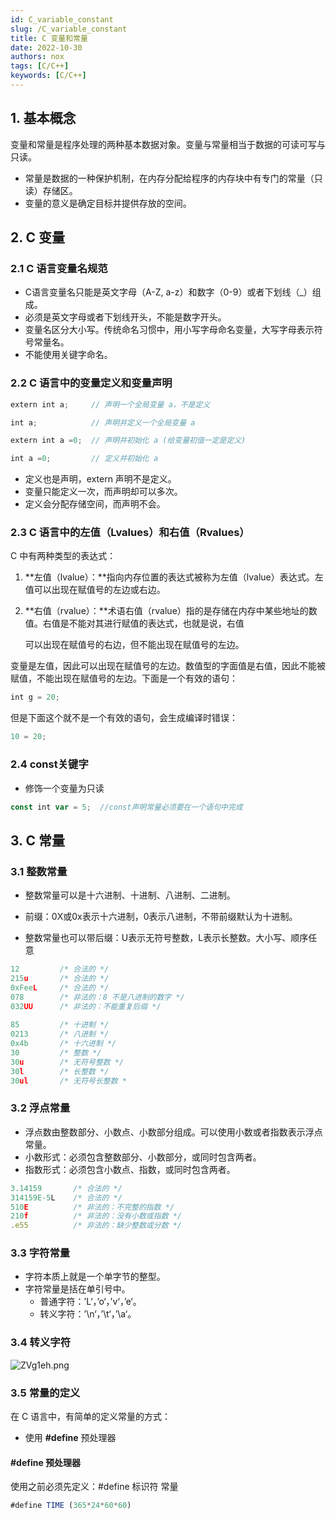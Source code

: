 ```yaml
---
id: C_variable_constant 
slug: /C_variable_constant 
title: C 变量和常量
date: 2022-10-30
authors: nox
tags: [C/C++]
keywords: [C/C++]
---
```


<!-- truncate -->

## 1. 基本概念

变量和常量是程序处理的两种基本数据对象。变量与常量相当于数据的可读可写与只读。

+ 常量是数据的一种保护机制，在内存分配给程序的内存块中有专门的常量（只读）存储区。
+ 变量的意义是确定目标并提供存放的空间。

## 2. C 变量

### 2.1 C 语言变量名规范

+ C语言变量名只能是英文字母（A-Z, a-z）和数字（0-9）或者下划线（_）组成。
+ 必须是英文字母或者下划线开头，不能是数字开头。
+ 变量名区分大小写。传统命名习惯中，用小写字母命名变量，大写字母表示符号常量名。
+ 不能使用关键字命名。

### 2.2 C 语言中的变量定义和变量声明

```js
extern int a;     // 声明一个全局变量 a，不是定义

int a;            // 声明并定义一个全局变量 a

extern int a =0;  // 声明并初始化 a (给变量初值一定是定义)

int a =0;         // 定义并初始化 a
```

+ 定义也是声明，extern 声明不是定义。
+ 变量只能定义一次，而声明却可以多次。
+ 定义会分配存储空间，而声明不会。

### 2.3 C 语言中的左值（Lvalues）和右值（Rvalues）

C 中有两种类型的表达式：

1. **左值（lvalue）：**指向内存位置的表达式被称为左值（lvalue）表达式。左值可以出现在赋值号的左边或右边。
2. **右值（rvalue）：**术语右值（rvalue）指的是存储在内存中某些地址的数值。右值是不能对其进行赋值的表达式，也就是说，右值

   可以出现在赋值号的右边，但不能出现在赋值号的左边。

变量是左值，因此可以出现在赋值号的左边。数值型的字面值是右值，因此不能被赋值，不能出现在赋值号的左边。下面是一个有效的语句：

```js
int g = 20;
```

但是下面这个就不是一个有效的语句，会生成编译时错误：

```js
10 = 20;
```

### 2.4 const关键字

+ 修饰一个变量为只读

```js
const int var = 5;  //const声明常量必须要在一个语句中完成
```

## 3. C 常量

### 3.1 整数常量

+ 整数常量可以是十六进制、十进制、八进制、二进制。

+ 前缀：0X或0x表示十六进制，0表示八进制，不带前缀默认为十进制。

+ 整数常量也可以带后缀：U表示无符号整数，L表示长整数。大小写、顺序任意

```js
12         /* 合法的 */                    	
215u       /* 合法的 */                    	
0xFeeL     /* 合法的 */                    	
078        /* 非法的：8 不是八进制的数字 */     	
032UU      /* 非法的：不能重复后缀 */     	 	 
  											   
85         /* 十进制 */ 
0213       /* 八进制 */
0x4b       /* 十六进制 */
30         /* 整数 */
30u        /* 无符号整数 */
30l        /* 长整数 */
30ul       /* 无符号长整数 *
```

### 3.2 浮点常量

+ 浮点数由整数部分、小数点、小数部分组成。可以使用小数或者指数表示浮点常量。
+ 小数形式：必须包含整数部分、小数部分，或同时包含两者。
+ 指数形式：必须包含小数点、指数，或同时包含两者。

```js
3.14159       /* 合法的 */
314159E-5L    /* 合法的 */
510E          /* 非法的：不完整的指数 */
210f          /* 非法的：没有小数或指数 */
.e55          /* 非法的：缺少整数或分数 */
```

### 3.3 字符常量

+ 字符本质上就是一个单字节的整型。
+ 字符常量是括在单引号中。
  + 普通字符：’L‘，’o‘，’v‘，’e‘。
  + 转义字符：’\n‘，’\t‘，’\a‘。

### 3.4 转义字符

![ZVg1eh.png](https://www.helloimg.com/images/2022/10/30/ZVg1eh.png) 

### 3.5 常量的定义

在 C 语言中，有简单的定义常量的方式：

+ 使用 **#define** 预处理器

#### #define 预处理器

使用之前必须先定义：#define 标识符 常量

```js
#define TIME (365*24*60*60)
```

